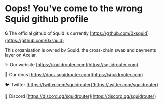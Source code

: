 # Oops! You've come to the wrong Squid github profile 

🔒 The official github of Squid is currently [https://github.com/0xsquid](https://github.com/0xsquid)

This organisation is owned by Squid, the cross-chain swap and payments layer on Axelar.

✨ Our website [https://squidrouter.com](https://squidrouter.com)

📄 Our docs [https://docs.squidrouter.com](https://squidrouter.com)

🐦 Twitter [https://twitter.com/squidrouter](https://twitter.com/squidrouter)

🤖 Discord [https://discord.gg/squidrouter](https://discord.gg/squidrouter)
